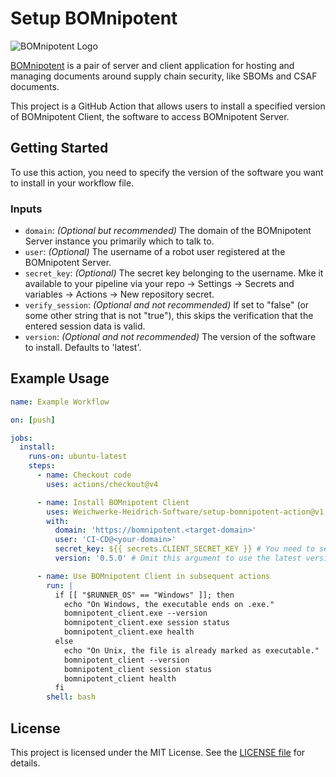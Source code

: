 # Setup BOMnipotent

![BOMnipotent Logo](https://www.bomnipotent.de/images/bomnipotent_banner.svg)

[BOMnipotent](https://www.bomnipotent.de) is a pair of server and client application for hosting and managing documents around supply chain security, like SBOMs and CSAF documents.

This project is a GitHub Action that allows users to install a specified version of BOMnipotent Client, the software to access BOMnipotent Server.

## Getting Started

To use this action, you need to specify the version of the software you want to install in your workflow file.

### Inputs

- `domain`: *(Optional but recommended)* The domain of the BOMnipotent Server instance you primarily which to talk to.
- `user`: *(Optional)* The username of a robot user registered at the BOMnipotent Server.
- `secret_key`: *(Optional)* The secret key belonging to the username. Mke it available to your pipeline via your repo → Settings → Secrets and variables → Actions → New repository secret.
- `verify_session`: *(Optional and not recommended)* If set to "false" (or some other string that is not "true"), this skips the verification that the entered session data is valid.
- `version`: *(Optional and not recommended)* The version of the software to install. Defaults to 'latest'.

## Example Usage

```yaml
name: Example Workflow

on: [push]

jobs:
  install:
    runs-on: ubuntu-latest
    steps:
      - name: Checkout code
        uses: actions/checkout@v4

      - name: Install BOMnipotent Client
        uses: Weichwerke-Heidrich-Software/setup-bomnipotent-action@v1
        with:
          domain: 'https://bomnipotent.<target-domain>'
          user: 'CI-CD@<your-domain>'
          secret_key: ${{ secrets.CLIENT_SECRET_KEY }} # You need to set this up in your action secrets.
          version: '0.5.0' # Omit this argument to use the latest version (recommended).

      - name: Use BOMnipotent Client in subsequent actions
        run: |
          if [[ "$RUNNER_OS" == "Windows" ]]; then
            echo "On Windows, the executable ends on .exe."
            bomnipotent_client.exe --version
            bomnipotent_client.exe session status
            bomnipotent_client.exe health
          else
            echo "On Unix, the file is already marked as executable."
            bomnipotent_client --version
            bomnipotent_client session status
            bomnipotent_client health
          fi
        shell: bash
```

## License

This project is licensed under the MIT License. See the [LICENSE file](https://github.com/Weichwerke-Heidrich-Software/setup-bomnipotent-action/blob/main/LICENSE) for details.
